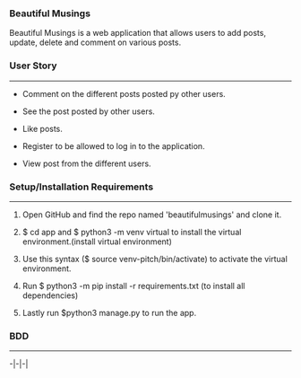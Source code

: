 ### Beautiful Musings
Beautiful Musings is a web application that allows users to add posts, update, delete and comment on various posts.

### User Story
<hr>

* Comment on the different posts posted py other users.

* See the post posted by other users.

* Like posts.

* Register to be allowed to log in to the application.

* View post from the different users.

### Setup/Installation Requirements
<hr>

1. Open GitHub and find the repo named 'beautifulmusings' and clone it.

2. $ cd app and $ python3 -m venv virtual to install the virtual environment.(install virtual environment) 

3. Use this syntax ($ source venv-pitch/bin/activate) to activate the virtual environment.

4. Run $ python3 -m pip install -r requirements.txt (to install all dependencies)

5. Lastly run  $python3 manage.py to run the app.

### BDD
<hr>

-|-|-|


